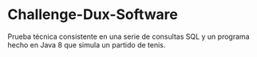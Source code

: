 # Challenge-Dux-Software
Prueba técnica consistente en una serie de consultas SQL y un programa hecho en Java 8 que simula un partido de tenis.
